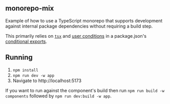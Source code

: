 ## monorepo-mix

Example of how to use a TypeScript monorepo that supports development against internal package dependencies without requiring a build step.

This primarily relies on [`tsx`](https://github.com/privatenumber/tsx) and [user conditions](https://nodejs.org/api/packages.html#resolving-user-conditions) in a package.json's [conditional exports](https://nodejs.org/api/packages.html#conditional-exports).

## Running

1. `npm install`
2. `npm run dev -w app`
3. Navigate to http://localhost:5173

If you want to run against the component's build then run `npm run build -w components` followed by `npm run dev:build -w app`.
